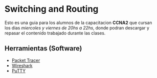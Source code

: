 # Switching and Routing

Esto es una guia para los alumnos de la capacitacion __CCNA2__ que cursan los dias _miercoles y viernes de 20hs a 22hs_, donde podran descargar y repasar el contenido trabajado durante las clases.

## Herramientas (Software)
* [Packet Tracer](https://skillsforall.com/resources/lab-downloads?userLang=es-XL)
* [Wireshark](https://wireshark.org)
* [PuTTY](https://putty.org)
